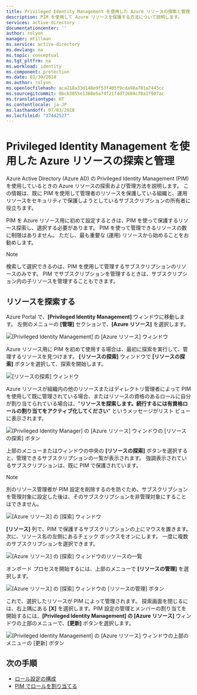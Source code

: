```yaml
---
title: Privileged Identity Management を使用した Azure リソースの探索と管理 | Microsoft Docs
description: PIM を使用して Azure リソースを保護する方法について説明します。
services: active-directory
documentationcenter: ''
author: rolyon
manager: mtillman
ms.service: active-directory
ms.devlang: na
ms.topic: conceptual
ms.tgt_pltfrm: na
ms.workload: identity
ms.component: protection
ms.date: 03/30/2018
ms.author: rolyon
ms.openlocfilehash: aca218a33d148e9f53f405f9cda98a701a7443cc
ms.sourcegitcommit: 86cb3855e1368e5a74f21fdd71684c78a1f907ac
ms.translationtype: HT
ms.contentlocale: ja-JP
ms.lasthandoff: 07/03/2018
ms.locfileid: "37442527"
---
```

# <a name="discover-and-manage-azure-resources-by-using-privileged-identity-management"></a>Privileged Identity Management を使用した Azure リソースの探索と管理

Azure Active Directory (Azure AD) の Privileged Identity Management (PIM) を使用しているときの Azure リソースの探索および管理方法を説明します。 この情報は、既に PIM を使用して管理者のリソースを保護している組織と、運用リソースをセキュリティで保護しようとしているサブスクリプションの所有者に役立ちます。

PIM を Azure リソース用に初めて設定するときは、PIM を使って保護するリソース探索し、選択する必要があります。 PIM を使って管理できるリソースの数に制限はありません。 ただし、最も重要な (運用) リソースから始めることをお勧めします。

> [!NOTE]
> 検索して選択できるのは、PIM を使用して管理するサブスクリプションのリソースのみです。 PIM でサブスクリプションを管理するときは、サブスクリプション内の子リソースを管理することもできます。

## <a name="discover-resources"></a>リソースを探索する

Azure Portal で、**[Privileged Identity Management]** ウィンドウに移動します。 左側のメニューの **[管理]** セクションで、**[Azure リソース]** を選択します。

![[Privileged Identity Management] の [Azure リソース] ウィンドウ](media/azure-pim-resource-rbac/aadpim_manage_azure_resources.png)

Azure リソース用に PIM を初めて使用する場合は、最初に探索を実行して、管理するリソースを見つけます。 **[リソースの探索]** ウィンドウで **[リソースの探索]** ボタンを選択して、探索を開始します。

![[リソースの探索] ウィンドウ](media/azure-pim-resource-rbac/aadpim_first_run_discovery.png)

Azure リソースが組織内の他のリソースまたはディレクトリ管理者によって PIM を使用して既に管理されている場合、またはリソースの資格のあるロールに自分が割り当てられている場合は、"**リソースを探索します。続行するには有資格ロールの割り当てをアクティブ化してください**" というメッセージがリスト ビューに表示されます。 

![[Privileged Identity Manager] の [Azure リソース] ウィンドウの [リソースの探索] ボタン](media/azure-pim-resource-rbac/aadpim_discover_eligible_not_active.png)

上部のメニューまたはウィンドウの中央の **[リソースの探索]** ボタンを選択すると、管理できるサブスクリプションの一覧が表示されます。 強調表示されているサブスクリプションは、既に PIM で保護されています。

> [!NOTE]
> 別のリソース管理者が PIM 設定を削除するのを防ぐため、サブスクリプションを管理対象に設定した後は、そのサブスクリプションを非管理対象にすることはできません。

![[Azure リソース] の [探索] ウィンドウ](media/azure-pim-resource-rbac/aadpim_discovery_some_selected.png)

**[リソース]** 列で、PIM で保護するサブスクリプションの上にマウスを置きます。 次に、リソース名の左側にあるチェック ボックスをオンにします。 一度に複数のサブスクリプションを選択できます。

![[Azure リソース] の [探索] ウィンドウのリソースの一覧](media/azure-pim-resource-rbac/aadpim_discovery_all_selected.png)

オンボード プロセスを開始するには、上部のメニューで **[リソースの管理]** を選択します。

![[Azure リソース] の [探索] ウィンドウの [リソースの管理] ボタン](media/azure-pim-resource-rbac/aadpim_discovery_click_manage.png)

これで、選択したリソースが PIM によって管理されます。 探索画面を閉じるには、右上隅にある **[X]** を選択します。PIM 設定の管理とメンバーの割り当てを開始するには、**[Privileged Identity Management] の [Azure リソース]** ウィンドウの上部のメニューで、**[更新]** ボタンを選択します。

![[Privileged Identity Management] の [Azure リソース] ウィンドウの上部のメニューの [更新] ボタン](media/azure-pim-resource-rbac/aadpim_discovery_resources_refresh.png)

## <a name="next-steps"></a>次の手順

- [ロール設定の構成](pim-resource-roles-configure-role-settings.md)
- [PIM でロールを割り当てる](pim-resource-roles-assign-roles.md)
